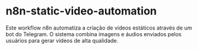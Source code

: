 # n8n-static-video-automation
Este workflow n8n automatiza a criação de vídeos estáticos através de um bot do Telegram. O sistema combina imagens e áudios enviados pelos usuários para gerar vídeos de alta qualidade.
